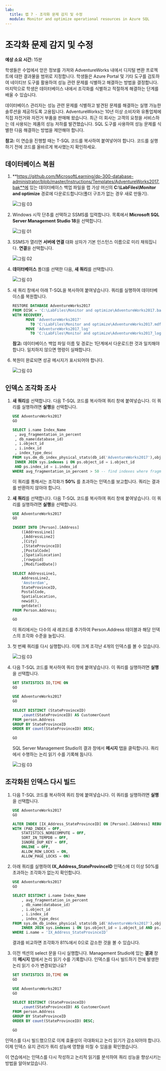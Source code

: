 ```yaml
---
lab:
  title: 랩 7 - 조각화 문제 감지 및 수정
  module: Monitor and optimize operational resources in Azure SQL
---
```


# 조각화 문제 감지 및 수정

**예상 소요 시간:** 15분

학생들은 수업에서 얻은 정보를 가져와 AdventureWorks 내에서 디지털 변환 프로젝트에 대한 결과물을 범위로 지정합니다. 학생들은 Azure Portal 및 기타 도구를 검토하여 네이티브 도구를 활용하여 성능 관련 문제를 식별하고 해결하는 방법을 결정합니다. 마지막으로 학생은 데이터베이스 내에서 조각화를 식별하고 적절하게 해결하는 단계를 배울 수 있습니다.

데이터베이스 관리자는 성능 관련 문제를 식별하고 발견된 문제를 해결하는 실행 가능한 솔루션을 제공하도록 고용됩니다. AdventureWorks는 10년 이상 소비자와 유통업체에 직접 자전거와 자전거 부품을 판매해 왔습니다. 최근 이 회사는 고객의 요청을 서비스하는 데 사용되는 제품의 성능 저하를 발견했습니다. SQL 도구를 사용하여 성능 문제를 식별한 다음 해결하는 방법을 제안해야 합니다.

**참고:** 이 연습을 진행할 때는 T-SQL 코드를 복사하여 붙여넣어야 합니다. 코드를 실행하기 전에 코드를 올바르게 복사했는지 확인하세요.

## 데이터베이스 복원

1. **https://github.com/MicrosoftLearning/dp-300-database-administrator/blob/master/Instructions/Templates/AdventureWorks2017.bak**에 있는 데이터베이스 백업 파일을 랩 가상 머신의 **C:\LabFiles\Monitor and optimize** 경로에 다운로드합니다(폴더 구조가 없는 경우 새로 만들기).

    ![그림 03](../images/dp-300-module-07-lab-03.png)

1. Windows 시작 단추를 선택하고 SSMS를 입력합니다. 목록에서 **Microsoft SQL Server Management Studio 18**을 선택합니다.  

    ![그림 01](../images/dp-300-module-01-lab-34.png)

1. SSMS가 열리면 **서버에 연결** 대화 상자가 기본 인스턴스 이름으로 미리 채워집니다. **연결**을 선택합니다.

    ![그림 02](../images/dp-300-module-07-lab-01.png)

1. **데이터베이스** 폴더를 선택한 다음, **새 쿼리**를 선택합니다.

    ![그림 03](../images/dp-300-module-07-lab-04.png)

1. 새 쿼리 창에서 아래 T-SQL을 복사하여 붙여넣습니다. 쿼리를 실행하여 데이터베이스를 복원합니다.

    ```sql
    RESTORE DATABASE AdventureWorks2017
    FROM DISK = 'C:\LabFiles\Monitor and optimize\AdventureWorks2017.bak'
    WITH RECOVERY,
          MOVE 'AdventureWorks2017' 
            TO 'C:\LabFiles\Monitor and optimize\AdventureWorks2017.mdf',
          MOVE 'AdventureWorks2017_log'
            TO 'C:\LabFiles\Monitor and optimize\AdventureWorks2017_log.ldf';
    ```

    **참고:** 데이터베이스 백업 파일 이름 및 경로는 1단계에서 다운로드한 것과 일치해야 합니다. 일치하지 않으면 명령이 실패합니다.

1. 복원이 완료되면 성공 메시지가 표시되어야 합니다.

    ![그림 03](../images/dp-300-module-07-lab-05.png)

## 인덱스 조각화 조사

1. **새 쿼리**를 선택합니다. 다음 T-SQL 코드를 복사하여 쿼리 창에 붙여넣습니다. 이 쿼리를 실행하려면 **실행**을 선택합니다.

    ```sql
    USE AdventureWorks2017
    GO
    
    SELECT i.name Index_Name
     , avg_fragmentation_in_percent
     , db_name(database_id)
     , i.object_id
     , i.index_id
     , index_type_desc
    FROM sys.dm_db_index_physical_stats(db_id('AdventureWorks2017'),object_id('person.address'),NULL,NULL,'DETAILED') ps
     INNER JOIN sys.indexes i ON ps.object_id = i.object_id 
     AND ps.index_id = i.index_id
    WHERE avg_fragmentation_in_percent > 50 -- find indexes where fragmentation is greater than 50%
    ```

    이 쿼리를 통해서는 조각화가 **50%** 를 초과하는 인덱스를 보고합니다. 쿼리는 결과를 반환하지 않아야 합니다.

1. **새 쿼리**를 선택합니다. 다음 T-SQL 코드를 복사하여 쿼리 창에 붙여넣습니다. 이 쿼리를 실행하려면 **실행**을 선택합니다.

    ```sql
    USE AdventureWorks2017
    GO
        
    INSERT INTO [Person].[Address]
        ([AddressLine1]
        ,[AddressLine2]
        ,[City]
        ,[StateProvinceID]
        ,[PostalCode]
        ,[SpatialLocation]
        ,[rowguid]
        ,[ModifiedDate])
        
    SELECT AddressLine1,
        AddressLine2, 
        'Amsterdam',
        StateProvinceID, 
        PostalCode, 
        SpatialLocation, 
        newid(), 
        getdate()
    FROM Person.Address;
    
    GO
    ```

    이 쿼리에서는 다수의 새 레코드를 추가하여 Person.Address 테이블과 해당 인덱스의 조각화 수준을 늘립니다.

1. 첫 번째 쿼리를 다시 실행합니다. 이제 크게 조각난 4개의 인덱스를 볼 수 있습니다.

    ![그림 03](../images/dp-300-module-07-lab-06.png)

1. 다음 T-SQL 코드를 복사하여 쿼리 창에 붙여넣습니다. 이 쿼리를 실행하려면 **실행**을 선택합니다.

    ```sql
    SET STATISTICS IO,TIME ON
    GO
        
    USE AdventureWorks2017
    GO
        
    SELECT DISTINCT (StateProvinceID)
        ,count(StateProvinceID) AS CustomerCount
    FROM person.Address
    GROUP BY StateProvinceID
    ORDER BY count(StateProvinceID) DESC;
        
    GO
    ```

    SQL Server Management Studio의 결과 창에서 **메시지** 탭을 클릭합니다. 쿼리에서 수행하는 논리 읽기 수를 기록해 둡니다.

    ![그림 03](../images/dp-300-module-07-lab-07.png)

## 조각화된 인덱스 다시 빌드

1. 다음 T-SQL 코드를 복사하여 쿼리 창에 붙여넣습니다. 이 쿼리를 실행하려면 **실행**을 선택합니다.

    ```sql
    USE AdventureWorks2017
    GO
    
    ALTER INDEX [IX_Address_StateProvinceID] ON [Person].[Address] REBUILD PARTITION = ALL 
    WITH (PAD_INDEX = OFF, 
        STATISTICS_NORECOMPUTE = OFF, 
        SORT_IN_TEMPDB = OFF, 
        IGNORE_DUP_KEY = OFF, 
        ONLINE = OFF, 
        ALLOW_ROW_LOCKS = ON, 
        ALLOW_PAGE_LOCKS = ON)
    ```

1. 아래 쿼리를 실행하여 **IX_Address_StateProvinceID** 인덱스에 더 이상 50%를 초과하는 조각화가 없는지 확인합니다.

    ```sql
    USE AdventureWorks2017
    GO
        
    SELECT DISTINCT i.name Index_Name
        , avg_fragmentation_in_percent
        , db_name(database_id)
        , i.object_id
        , i.index_id
        , index_type_desc
    FROM sys.dm_db_index_physical_stats(db_id('AdventureWorks2017'),object_id('person.address'),NULL,NULL,'DETAILED') ps
        INNER JOIN sys.indexes i ON (ps.object_id = i.object_id AND ps.index_id = i.index_id)
    WHERE i.name = 'IX_Address_StateProvinceID'
    ```

    결과를 비교하면 조각화가 81%에서 0으로 감소한 것을 볼 수 있습니다.

1. 이전 섹션의 select 문을 다시 실행합니다. Management Studio에 있는 **결과** 창의 **메시지** 탭에서 논리 읽기 수를 기록합니다. 인덱스를 다시 빌드하기 전에 발생한 논리 읽기 수가 변경되었나요?

    ```sql
    SET STATISTICS IO,TIME ON
    GO
        
    USE AdventureWorks2017
    GO
        
    SELECT DISTINCT (StateProvinceID)
        ,count(StateProvinceID) AS CustomerCount
    FROM person.Address
    GROUP BY StateProvinceID
    ORDER BY count(StateProvinceID) DESC;
        
    GO
    ```

인덱스를 다시 빌드했으므로 이제 효율성이 극대화되고 논리 읽기가 감소되어야 합니다. 이제 인덱스 유지 관리가 쿼리 성능에 영향을 미칠 수 있음을 확인했습니다.

이 연습에서는 인덱스를 다시 작성하고 논리적 읽기를 분석하여 쿼리 성능을 향상시키는 방법을 알아보았습니다.
